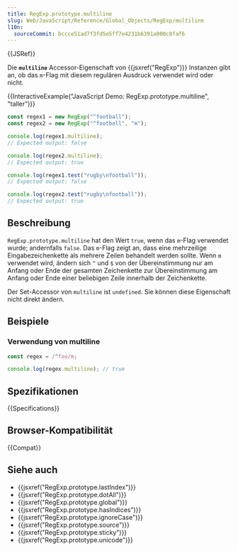 ```yaml
---
title: RegExp.prototype.multiline
slug: Web/JavaScript/Reference/Global_Objects/RegExp/multiline
l10n:
  sourceCommit: bccce51ad7f3fd5e5ff7e4231b6391a000c8faf6
---
```


{{JSRef}}

Die **`multiline`** Accessor-Eigenschaft von {{jsxref("RegExp")}} Instanzen gibt an, ob das `m`-Flag mit diesem regulären Ausdruck verwendet wird oder nicht.

{{InteractiveExample("JavaScript Demo: RegExp.prototype.multiline", "taller")}}

```js interactive-example
const regex1 = new RegExp("^football");
const regex2 = new RegExp("^football", "m");

console.log(regex1.multiline);
// Expected output: false

console.log(regex2.multiline);
// Expected output: true

console.log(regex1.test("rugby\nfootball"));
// Expected output: false

console.log(regex2.test("rugby\nfootball"));
// Expected output: true
```

## Beschreibung

`RegExp.prototype.multiline` hat den Wert `true`, wenn das `m`-Flag verwendet wurde; andernfalls `false`. Das `m`-Flag zeigt an, dass eine mehrzeilige Eingabezeichenkette als mehrere Zeilen behandelt werden sollte. Wenn `m` verwendet wird, ändern sich `^` und `$` von der Übereinstimmung nur am Anfang oder Ende der gesamten Zeichenkette zur Übereinstimmung am Anfang oder Ende einer beliebigen Zeile innerhalb der Zeichenkette.

Der Set-Accessor von `multiline` ist `undefined`. Sie können diese Eigenschaft nicht direkt ändern.

## Beispiele

### Verwendung von multiline

```js
const regex = /^foo/m;

console.log(regex.multiline); // true
```

## Spezifikationen

{{Specifications}}

## Browser-Kompatibilität

{{Compat}}

## Siehe auch

- {{jsxref("RegExp.prototype.lastIndex")}}
- {{jsxref("RegExp.prototype.dotAll")}}
- {{jsxref("RegExp.prototype.global")}}
- {{jsxref("RegExp.prototype.hasIndices")}}
- {{jsxref("RegExp.prototype.ignoreCase")}}
- {{jsxref("RegExp.prototype.source")}}
- {{jsxref("RegExp.prototype.sticky")}}
- {{jsxref("RegExp.prototype.unicode")}}

